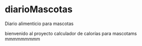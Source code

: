 # diarioMascotas
Diario alimenticio para mascotas

bienvenido al proyecto calculador de calorías para mascotams
mmmmmmmmm
